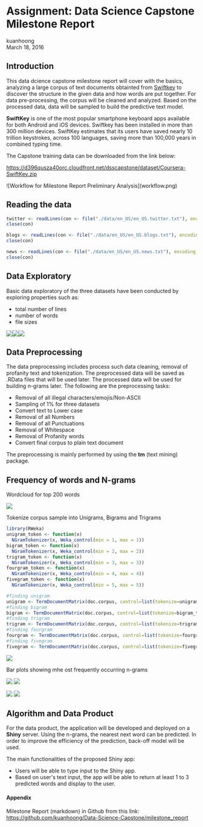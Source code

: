 # Assignment: Data Science Capstone Milestone Report
kuanhoong  
March 18, 2016  



## Introduction

This data dcience capstone milestone report will cover with the basics, analyzing a large corpus of text documents obtainted from [Swiftkey](https://swiftkey.com/en) to discover the structure in the given data and how words are put together. For data pre-processing, the corpus will be cleaned and analyzed. Based on the processed data, data will be sampled to build the predictive text model.

**SwiftKey** is one of the most popular smartphone keyboard apps available for both Android and iOS devices. Swiftkey has been installed in more than 300 million devices. SwiftKey estimates that its users have saved nearly 10 trillion keystrokes, across 100 languages, saving more than 100,000 years in combined typing time.

The Capstone training data can be downloaded from the link below:

https://d396qusza40orc.cloudfront.net/dsscapstone/dataset/Coursera-SwiftKey.zip

<div style="width:557px; height=487px">
![Workflow for Milestone Report Preliminary Analysis](workflow.png)
</div>

## Reading the data


```r
twitter <- readLines(con <- file("./data/en_US/en_US.twitter.txt"), encoding = "UTF-8", skipNul = TRUE)
close(con)

blogs <- readLines(con <- file("./data/en_US/en_US.blogs.txt"), encoding = "UTF-8", skipNul = TRUE)
close(con)

news <- readLines(con <- file("./data/en_US/en_US.news.txt"), encoding = "UTF-8", skipNul = TRUE)
close(con)
```
## Data Exploratory

Basic data exploratory of the three datasets have been conducted by exploring properties such as:

- total number of lines
- number of words
- file sizes


![](milestone_report_files/figure-html/unnamed-chunk-3-1.png)![](milestone_report_files/figure-html/unnamed-chunk-3-2.png)![](milestone_report_files/figure-html/unnamed-chunk-3-3.png)


## Data Preprocessing

The data preprocessing includes process such data cleaning, removal of profanity text and tokenization. The preprocessed data will be saved as .RData files that will be used later. The processed data will be used for building n-grams later. The following are the preprocessing tasks:

- Removal of all illegal characters/emojis/Non-ASCII
- Sampling of 1% for three datasets
- Convert text to Lower case
- Removal of all Numbers
- Removal of all Punctuations
- Removal of Whitespace
- Removal of Profanity words
- Convert final corpus to plain text document

The preprocessing is mainly performed by using the **tm** (text mining) package. 




## Frequency of words and N-grams

Wordcloud for top 200 words

![](milestone_report_files/figure-html/unnamed-chunk-5-1.png)


Tokenize corpus sample into Unigrams, Bigrams and Trigrams


```r
library(RWeka)
unigram_token <- function(x)
  NGramTokenizer(x, Weka_control(min = 1, max = 1))
bigram_token <- function(x)
  NGramTokenizer(x, Weka_control(min = 2, max = 2))
trigram_token <- function(x)
  NGramTokenizer(x, Weka_control(min = 3, max = 3))
fourgram_token <- function(x)
  NGramTokenizer(x, Weka_control(min = 4, max = 4))
fivegram_token <- function(x)
  NGramTokenizer(x, Weka_control(min = 5, max = 5))

#finding unigram
unigram <- TermDocumentMatrix(doc.corpus, control=list(tokenize=unigram_token))
#finding bigram
bigram <- TermDocumentMatrix(doc.corpus, control=list(tokenize=bigram_token))
#finding trigram
trigram <- TermDocumentMatrix(doc.corpus, control=list(tokenize=trigram_token))
#finding fourgram
fourgram <- TermDocumentMatrix(doc.corpus, control=list(tokenize=fourgram_token))
#finding fivegram
fivegram <- TermDocumentMatrix(doc.corpus, control=list(tokenize=fivegram_token))
```
![](milestone_report_files/figure-html/unnamed-chunk-7-1.png)

Bar plots showing mhe ost frequently occurring n-grams

![](milestone_report_files/figure-html/unnamed-chunk-8-1.png)
![](milestone_report_files/figure-html/unnamed-chunk-9-1.png)

![](milestone_report_files/figure-html/unnamed-chunk-10-1.png)
![](milestone_report_files/figure-html/unnamed-chunk-11-1.png)


## Algorithm and Data Product

For the data product, the application will be developed and deployed on a **Shiny** server. Using the n-grams, the nearest next word can be predicted. In order to improve the efficiency of the prediction, back-off model will be used.  

The main functionalities of the proposed Shiny app:

- Users will be able to type input to the Shiny app.
- Based on user's text input, the app will be able to return at least 1 to 3 predicted words and display to the user.

#### Appendix

Milestone Report (markdown) in Github from this link: 
https://github.com/kuanhoong/Data-Science-Capstone/milestone_report
